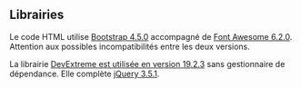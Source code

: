 ## Librairies
Le code HTML utilise [Bootstrap 4.5.0](https://getbootstrap.com/docs/4.5/getting-started/introduction/) accompagné de [Font Awesome 6.2.0](https://fontawesome.com/v6/icons). Attention aux possibles incompatibilités entre les deux versions.

La librairie [DevExtreme est utilisée en version 19.2.3](https://js.devexpress.com/Documentation/19_2/) sans gestionnaire de dépendance.
Elle complète [jQuery 3.5.1](https://api.jquery.com/category/version/3.5/).



